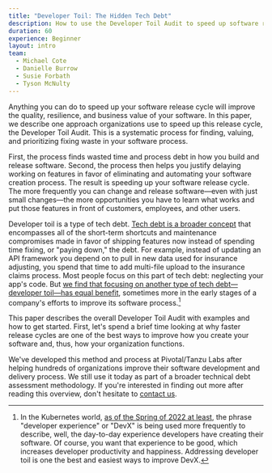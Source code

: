 ```yaml
---
title: "Developer Toil: The Hidden Tech Debt"
description: How to use the Developer Toil Audit to speed up software release cycles, make developers more productive, and increase the business value of your apps
duration: 60
experience: Beginner
layout: intro
team:
  - Michael Cote
  - Danielle Burrow
  - Susie Forbath
  - Tyson McNulty
---
```


Anything you can do to speed up your software release cycle will improve the quality, resilience, and business value of your software. In this paper, we describe one approach organizations use to speed up this release cycle, the Developer Toil Audit. This is a systematic process for finding, valuing, and prioritizing fixing waste in your software process.

First, the process finds wasted time and process debt in how you build and release software. Second, the process then helps you justify delaying working on features in favor of eliminating and automating your software creation process. The result is speeding up your software release cycle. The more frequently you can change and release software—even with just small changes—the more opportunities you have to learn what works and put those features in front of customers, employees, and other users.

Developer toil is a type of tech debt. [Tech debt is a broader concept](https://tanzu.vmware.com/developer/guides/the-incremental-war-against-technical-debt/?utm_source=cote&utm_medium=whitepaper&utm_content=devtoil&utm_campaign=devrel) that encompasses all of the short-term shortcuts and maintenance compromises made in favor of shipping features now instead of spending time fixing, or "paying down," the debt. For example, instead of updating an API framework you depend on to pull in new data used for insurance adjusting, you spend that time to add multi-file upload to the insurance claims process. Most people focus on this part of tech debt: neglecting your app's code. But [we find that focusing on another type of tech debt—developer toil—has equal benefit](https://tanzu.vmware.com/content/webinars/may-6-tech-debt-audit-how-to-prioritize-and-reduce-the-tech-debt-that-matters-most?utm_source=cote&utm_medium=whitepaper&utm_content=devtoil&utm_campaign=devrel), sometimes more in the early stages of a company's efforts to improve its software process.[^1]

This paper describes the overall Developer Toil Audit with examples and how to get started. First, let's spend a brief time looking at why faster release cycles are one of the best ways to improve how you create your software and, thus, how your organization functions.

We've developed this method and process at Pivotal/Tanzu Labs after helping hundreds of organizations improve their software development and delivery process. We still use it today as part of a broader technical debt assessment methodology. If you're interested in finding out more after reading this overview, don't hesitate to [contact us](https://tanzu.vmware.com/office-hours).

[^1]: In the Kubernetes world, [as of the Spring of 2022 at least](https://tanzu.vmware.com/content/blog/state-of-kubernetes-2022?utm_source=cote&utm_medium=whitepaper&utm_content=devtoil&utm_campaign=devrel), the phrase "developer experience" or "DevX" is being used more frequently to describe, well, the day-to-day experience developers have creating their software. Of course, you want that experience to be good, which increases developer productivity and happiness. Addressing developer toil is one the best and easiest ways to improve DevX.
